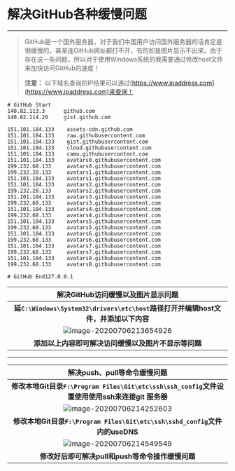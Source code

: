# 解决GitHub各种缓慢问题

------

> GitHub是一个国外服务器，对于我们中国用户访问国外服务器的话肯定是很缓慢的，甚至连GitHub网址都打不开，有的却是图片显示不出来。由于存在这一些问题，所以对于使用Windows系统的我需要通过修改host文件来加快访问GitHub的速度！
>
> **注意：** 以下域名查询的IP结果可以通过[https://www.ipaddress.com](https://www.ipaddress.com)来查询！

```
# GitHub Start 
140.82.113.3      github.com
140.82.114.20     gist.github.com

151.101.184.133    assets-cdn.github.com
151.101.184.133    raw.githubusercontent.com
151.101.184.133    gist.githubusercontent.com
151.101.184.133    cloud.githubusercontent.com
151.101.184.133    camo.githubusercontent.com
151.101.184.133    avatars0.githubusercontent.com
199.232.68.133     avatars0.githubusercontent.com
199.232.28.133     avatars1.githubusercontent.com
151.101.184.133    avatars1.githubusercontent.com
151.101.184.133    avatars2.githubusercontent.com
199.232.28.133     avatars2.githubusercontent.com
151.101.184.133    avatars3.githubusercontent.com
199.232.68.133     avatars3.githubusercontent.com
151.101.184.133    avatars4.githubusercontent.com
199.232.68.133     avatars4.githubusercontent.com
151.101.184.133    avatars5.githubusercontent.com
199.232.68.133     avatars5.githubusercontent.com
151.101.184.133    avatars6.githubusercontent.com
199.232.68.133     avatars6.githubusercontent.com
151.101.184.133    avatars7.githubusercontent.com
199.232.68.133     avatars7.githubusercontent.com
151.101.184.133    avatars8.githubusercontent.com
199.232.68.133     avatars8.githubusercontent.com

# GitHub End127.0.0.1
```



|              解决GitHub访问缓慢以及图片显示问题              |
| :----------------------------------------------------------: |
| **延`C:\Windows\System32\drivers\etc\host`路径打开并编辑host文件，并添加以下内容** |
| ![image-20200706213654926](https://gitee.com/Ziphtracks/Figurebed/raw/master/img/1/20200706213656.png) |
|     **添加以上内容即可解决访问缓慢以及图片不显示等问题**     |

------

|                 解决push、pull等命令缓慢问题                 |
| :----------------------------------------------------------: |
| **修改本地Git目录`F:\Program Files\Git\etc\ssh\ssh_config`文件设置使用使用ssh来连接git 服务器** |
| ![image-20200706214252603](https://gitee.com/Ziphtracks/Figurebed/raw/master/img/1/20200706214254.png) |
| **修改本地Git目录`F:\Program Files\Git\etc\ssh\sshd_config`文件内的useDNS** |
| ![image-20200706214549549](https://gitee.com/Ziphtracks/Figurebed/raw/master/img/1/20200706214551.png) |
|       **修改好后即可解决pull和push等命令操作缓慢问题**       |


